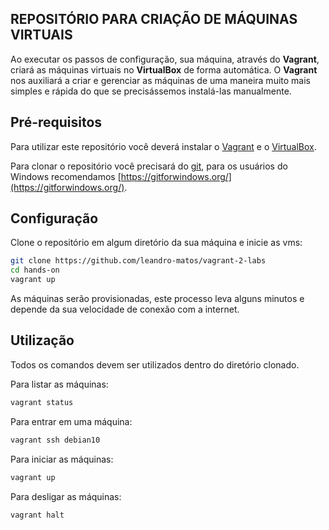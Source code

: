 
## REPOSITÓRIO PARA CRIAÇÃO DE MÁQUINAS VIRTUAIS

Ao executar os passos de configuração, sua máquina, através do **Vagrant**, criará as máquinas virtuais no **VirtualBox** de forma automática. O **Vagrant** nos auxiliará a criar e gerenciar as máquinas de uma maneira muito mais simples e rápida do que se precisássemos instalá-las manualmente.

## Pré-requisitos

Para utilizar este repositório você deverá instalar o [Vagrant](https://www.vagrantup.com/) e o [VirtualBox](https://www.virtualbox.org/).

Para clonar o repositório você precisará do [git](https://git-scm.com/), para os usuários do Windows recomendamos [https://gitforwindows.org/](https://gitforwindows.org/).

## Configuração

Clone o repositório em algum diretório da sua máquina e inicie as vms:

```bash
git clone https://github.com/leandro-matos/vagrant-2-labs
cd hands-on
vagrant up
```

As máquinas serão provisionadas, este processo leva alguns minutos e depende da sua velocidade de conexão com a internet.

## Utilização

Todos os comandos devem ser utilizados dentro do diretório clonado.

Para listar as máquinas:

```bash
vagrant status
```

Para entrar em uma máquina:

```bash
vagrant ssh debian10
```

Para iniciar as máquinas:

```bash
vagrant up
```

Para desligar as máquinas:

```bash
vagrant halt
```
